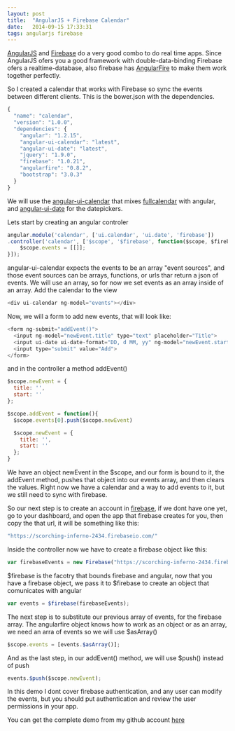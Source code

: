 ```yaml
---
layout: post
title:  "AngularJS + Firebase Calendar"
date:   2014-09-15 17:33:31
tags: angularjs firebase
---
```


[AngularJS][] and [Firebase][] do a very good combo to do real time apps. Since AngularJS ofers you a good framework with double-data-binding Firebase ofers a realtime-database, also firebase has [AngularFire][] to make them work together perfectly.

So I created a calendar that works with Firebase so sync the events between different clients. This is the bower.json with the dependencies.

```javascript
{
  "name": "calendar",
  "version": "1.0.0",
  "dependencies": {
    "angular": "1.2.15",
    "angular-ui-calendar": "latest",
    "angular-ui-date": "latest",
    "jquery": "1.9.0",
    "firebase": "1.0.21",
    "angularfire": "0.8.2",
    "bootstrap": "3.0.3"
  }
}
```

We will use the [angular-ui-calendar][] that mixes [fullcalendar][] with angular, and [angular-ui-date][] for the datepickers.

Lets start by creating an angular controler

```javascript
angular.module('calendar', ['ui.calendar', 'ui.date', 'firebase'])
.controller('calendar', ['$scope', '$firebase', function($scope, $firebase){
    $scope.events = [[]];
}]);
```

angular-ui-calendar expects the events to be an array "event sources", and those event sources can be arrays, functions, or urls thar return a json of events. We will use an array, so for now we set events as an array inside of an array. Add the calendar to the view

```javascript
<div ui-calendar ng-model="events"></div>
```
  
Now, we will a form to add new events, that will look like:

```javascript
<form ng-submit="addEvent()">
  <input ng-model="newEvent.title" type="text" placeholder="Title">
  <input ui-date ui-date-format="DD, d MM, yy" ng-model="newEvent.start">
  <input type="submit" value="Add">
</form>
```
and in the controller a method addEvent()

```javascript
$scope.newEvent = {
  title: '',
  start: ''
};

$scope.addEvent = function(){
  $scope.events[0].push($scope.newEvent)

  $scope.newEvent = {
    title: '',
    start: ''
  };
}
```

We have an object newEvent in the $scope, and our form is bound to it, the addEvent method, pushes that object into our events array, and then clears the values. Right now we have a calendar and a way to add events to it, but we still need to sync with firebase.

So our next step is to create an account in [firebase][firebase_signup], if we dont have one yet, go to your dashboard, and open the app that firebase creates for you, then copy the that url, it will be something like this:

```javascript
"https://scorching-inferno-2434.firebaseio.com/"
```

Inside the controller now we have to create a firebase object like this:

```javascript
var firebaseEvents = new Firebase("https://scorching-inferno-2434.firebaseio.com/");
```

$firebase is the facotry that bounds firebase and angular, now that you have a firebase object, we pass it to $firebase to create an object that comunicates with angular

```javascript
var events = $firebase(firebaseEvents);
```

The next step is to substitute our previous array of events, for the firebase array. The angularfire object knows how to work as an object or as an array, we need an arra of events so we will use $asArray()

```javascript
$scope.events = [events.$asArray()];
```

And as the last step, in our addEvent() method, we will use $push() instead of push

```javascript
events.$push($scope.newEvent);
```

In this demo I dont cover firebase authentication, and any user can modify the events, but you should put authentication and review the user permissions in your app.

You can get the complete demo from my github account [here][githube_project]

[AngularJS]: http://angularjs.org
[Firebase]: http://firebase.com
[firebase_signup]: http://firebase.com/signup/
[AngularFire]: http://firebase.com/docs/web/libraries/angular/
[angular-ui-calendar]: http://github.com/angular-ui/ui-calendar
[fullcalendar]: http://fullcalendar.io
[angular-ui-date]: http://github.com/angular-ui/ui-date
[githube_project]: http://github.com/konzz/angular-firebase-calendar
